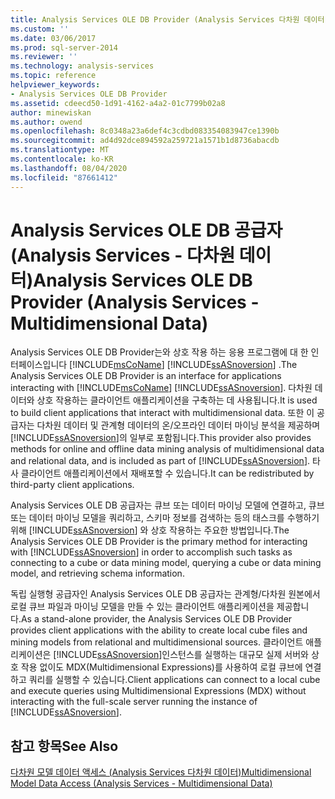 ```yaml
---
title: Analysis Services OLE DB Provider (Analysis Services 다차원 데이터) | Microsoft Docs
ms.custom: ''
ms.date: 03/06/2017
ms.prod: sql-server-2014
ms.reviewer: ''
ms.technology: analysis-services
ms.topic: reference
helpviewer_keywords:
- Analysis Services OLE DB Provider
ms.assetid: cdeecd50-1d91-4162-a4a2-01c7799b02a8
author: minewiskan
ms.author: owend
ms.openlocfilehash: 8c0348a23a6def4c3cdbd083354083947ce1390b
ms.sourcegitcommit: ad4d92dce894592a259721a1571b1d8736abacdb
ms.translationtype: MT
ms.contentlocale: ko-KR
ms.lasthandoff: 08/04/2020
ms.locfileid: "87661412"
---
```

# <a name="analysis-services-ole-db-provider-analysis-services---multidimensional-data"></a><span data-ttu-id="511ea-102">Analysis Services OLE DB 공급자(Analysis Services - 다차원 데이터)</span><span class="sxs-lookup"><span data-stu-id="511ea-102">Analysis Services OLE DB Provider (Analysis Services - Multidimensional Data)</span></span>
  <span data-ttu-id="511ea-103">Analysis Services OLE DB Provider는와 상호 작용 하는 응용 프로그램에 대 한 인터페이스입니다 [!INCLUDE[msCoName](../../includes/msconame-md.md)] [!INCLUDE[ssASnoversion](../../includes/ssasnoversion-md.md)] .</span><span class="sxs-lookup"><span data-stu-id="511ea-103">The Analysis Services OLE DB Provider is an interface for applications interacting with [!INCLUDE[msCoName](../../includes/msconame-md.md)] [!INCLUDE[ssASnoversion](../../includes/ssasnoversion-md.md)].</span></span> <span data-ttu-id="511ea-104">다차원 데이터와 상호 작용하는 클라이언트 애플리케이션을 구축하는 데 사용됩니다.</span><span class="sxs-lookup"><span data-stu-id="511ea-104">It is used to build client applications that interact with multidimensional data.</span></span> <span data-ttu-id="511ea-105">또한 이 공급자는 다차원 데이터 및 관계형 데이터의 온/오프라인 데이터 마이닝 분석을 제공하며 [!INCLUDE[ssASnoversion](../../includes/ssasnoversion-md.md)]의 일부로 포함됩니다.</span><span class="sxs-lookup"><span data-stu-id="511ea-105">This provider also provides methods for online and offline data mining analysis of multidimensional data and relational data, and is included as part of [!INCLUDE[ssASnoversion](../../includes/ssasnoversion-md.md)].</span></span> <span data-ttu-id="511ea-106">타사 클라이언트 애플리케이션에서 재배포할 수 있습니다.</span><span class="sxs-lookup"><span data-stu-id="511ea-106">It can be redistributed by third-party client applications.</span></span>  
  
 <span data-ttu-id="511ea-107">Analysis Services OLE DB 공급자는 큐브 또는 데이터 마이닝 모델에 연결하고, 큐브 또는 데이터 마이닝 모델을 쿼리하고, 스키마 정보를 검색하는 등의 태스크를 수행하기 위해 [!INCLUDE[ssASnoversion](../../includes/ssasnoversion-md.md)] 와 상호 작용하는 주요한 방법입니다.</span><span class="sxs-lookup"><span data-stu-id="511ea-107">The Analysis Services OLE DB Provider is the primary method for interacting with [!INCLUDE[ssASnoversion](../../includes/ssasnoversion-md.md)] in order to accomplish such tasks as connecting to a cube or data mining model, querying a cube or data mining model, and retrieving schema information.</span></span>  
  
 <span data-ttu-id="511ea-108">독립 실행형 공급자인 Analysis Services OLE DB 공급자는 관계형/다차원 원본에서 로컬 큐브 파일과 마이닝 모델을 만들 수 있는 클라이언트 애플리케이션을 제공합니다.</span><span class="sxs-lookup"><span data-stu-id="511ea-108">As a stand-alone provider, the Analysis Services OLE DB Provider provides client applications with the ability to create local cube files and mining models from relational and multidimensional sources.</span></span> <span data-ttu-id="511ea-109">클라이언트 애플리케이션은 [!INCLUDE[ssASnoversion](../../includes/ssasnoversion-md.md)]인스턴스를 실행하는 대규모 실제 서버와 상호 작용 없이도 MDX(Multidimensional Expressions)를 사용하여 로컬 큐브에 연결하고 쿼리를 실행할 수 있습니다.</span><span class="sxs-lookup"><span data-stu-id="511ea-109">Client applications can connect to a local cube and execute queries using Multidimensional Expressions (MDX) without interacting with the full-scale server running the instance of [!INCLUDE[ssASnoversion](../../includes/ssasnoversion-md.md)].</span></span>  
  
## <a name="see-also"></a><span data-ttu-id="511ea-110">참고 항목</span><span class="sxs-lookup"><span data-stu-id="511ea-110">See Also</span></span>  
 [<span data-ttu-id="511ea-111">다차원 모델 데이터 액세스 &#40;Analysis Services 다차원 데이터&#41;</span><span class="sxs-lookup"><span data-stu-id="511ea-111">Multidimensional Model Data Access &#40;Analysis Services - Multidimensional Data&#41;</span></span>](../multidimensional-models/mdx/multidimensional-model-data-access-analysis-services-multidimensional-data.md)  
  
  
